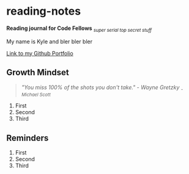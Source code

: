 # reading-notes
**Reading journal for Code Fellows** _<sub> super serial top secret stuff </sub>_

My name is Kyle and bler bler bler

[Link to my Github Portfolio](https://k1ng-t0ast.github.io/reading-notes/)

## Growth Mindset

> _"You miss 100% of the shots you don't take." - Wayne Gretzky <sub> - Michael Scott </sub>_

1. First
2. Second
3. Third

## Reminders

1. First
2. Second
3. Third
